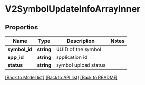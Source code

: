 # V2SymbolUpdateInfoArrayInner

## Properties
Name | Type | Description | Notes
------------ | ------------- | ------------- | -------------
**symbol_id** | **string** | UUID of the symbol | 
**app_id** | **string** | application id | 
**status** | **string** | symbol upload status | 

[[Back to Model list]](../README.md#documentation-for-models) [[Back to API list]](../README.md#documentation-for-api-endpoints) [[Back to README]](../README.md)


